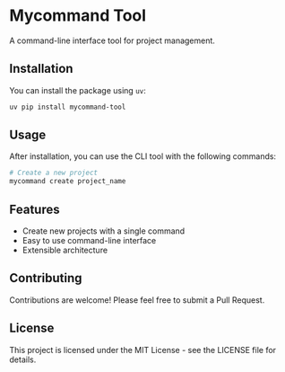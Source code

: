 # Mycommand Tool

A command-line interface tool for project management.

## Installation

You can install the package using `uv`:

```bash
uv pip install mycommand-tool
```

## Usage

After installation, you can use the CLI tool with the following commands:

```bash
# Create a new project
mycommand create project_name
```

## Features

- Create new projects with a single command
- Easy to use command-line interface
- Extensible architecture

## Contributing

Contributions are welcome! Please feel free to submit a Pull Request.

## License

This project is licensed under the MIT License - see the LICENSE file for details. 